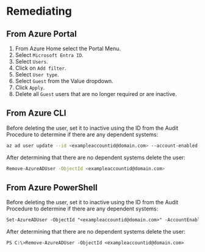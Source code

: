 # Remediating

## From Azure Portal

1. From Azure Home select the Portal Menu.
2. Select `Microsoft Entra ID`.
3. Select `Users`.
4. Click on `Add filter`.
5. Select `User type`.
6. Select `Guest` from the Value dropdown.
7. Click `Apply`.
8. Delete all `Guest` users that are no longer required or are inactive.

## From Azure CLI

Before deleting the user, set it to inactive using the ID from the Audit Procedure to determine if there are any dependent systems:

```sh
az ad user update --id <exampleaccountid@domain.com> --account-enabled {false}
```

After determining that there are no dependent systems delete the user:

```sh
Remove-AzureADUser -ObjectId <exampleaccountid@domain.com>
```

## From Azure PowerShell

Before deleting the user, set it to inactive using the ID from the Audit Procedure to determine if there are any dependent systems:

```ps
Set-AzureADUser -ObjectId "<exampleaccountid@domain.com>" -AccountEnabled false
```

After determining that there are no dependent systems delete the user:

```ps
PS C:\>Remove-AzureADUser -ObjectId <exampleaccountid@domain.com>
```
